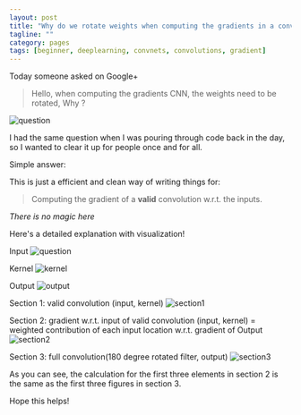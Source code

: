 ```yaml
---
layout: post
title: "Why do we rotate weights when computing the gradients in a convolution layer of a convolution network?"
tagline: ""
category: pages
tags: [beginner, deeplearning, convnets, convolutions, gradient]
---
```


Today someone asked on Google+

> Hello, when computing the gradients CNN,  the weights need to be rotated, Why ? 

![question](http://soumith.ch/ex/assets/post1/question.png "Question")


I had the same question when I was pouring through code back in the day, so I wanted to clear it up for people once and for all.

Simple answer: 

This is just a efficient and clean way of writing things for:

> Computing the gradient of a **valid** convolution w.r.t. the inputs.

_There is no magic here_

Here's a detailed explanation with visualization!

Input
![question](http://soumith.ch/ex/assets/post1/input.png "input")

Kernel
![kernel](http://soumith.ch/ex/assets/post1/kernel.png "kernel")

Output
![output](http://soumith.ch/ex/assets/post1/output.png "output")



Section 1: valid convolution (input, kernel)
![section1](http://soumith.ch/ex/assets/post1/section1.png "section1")


Section 2: gradient w.r.t. input of valid convolution (input, kernel) = weighted contribution of each input location w.r.t. gradient of Output
![section2](http://soumith.ch/ex/assets/post1/section2.png "section2")


Section 3: full convolution(180 degree rotated filter, output)
![section3](http://soumith.ch/ex/assets/post1/section3.png "section3")

As you can see, the calculation for the first three elements in section 2 is the same as the first three figures in section 3.

Hope this helps!




